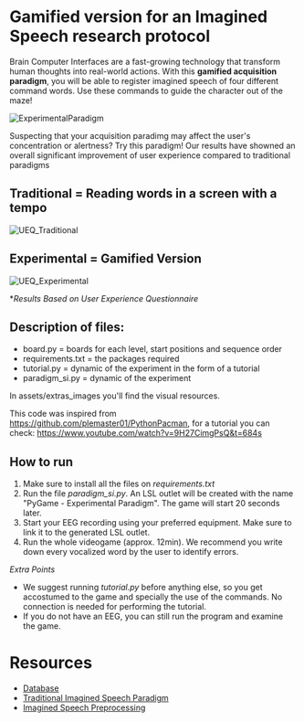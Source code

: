 # Gamified version for an Imagined Speech research protocol
 
Brain Computer Interfaces are a fast-growing technology that transform human thoughts into real-world actions. With this **gamified acquisition paradigm**, you will be able to register imagined speech of four different command words. Use these commands to guide the character out of the maze!

![ExperimentalParadigm](https://github.com/AlmaCuevas/Gamified_Imagined_Speech_Paradigm/assets/134006734/67995ca5-4294-4055-869e-54960e4ea529)

Suspecting that your acquisition paradimg may affect the user's concentration or alertness? Try this paradigm! Our results have showned an overall significant improvement of user experience compared to traditional paradigms

## Traditional = Reading words in a screen with a tempo
![UEQ_Traditional](https://github.com/AlmaCuevas/Gamified_Imagined_Speech_Paradigm/assets/134006734/61b429f2-26ed-45cb-ac0a-19fcc4043cf1)

## Experimental = Gamified Version
![UEQ_Experimental](https://github.com/AlmaCuevas/Gamified_Imagined_Speech_Paradigm/assets/134006734/1de05371-e23f-429f-8e36-369a1c7e3408)

**Results Based on User Experience Questionnaire*

## Description of files:
* board.py = boards for each level, start positions and sequence order
* requirements.txt = the packages required
* tutorial.py = dynamic of the experiment in the form of a tutorial
* paradigm_si.py = dynamic of the experiment

In assets/extras_images you'll find the visual resources.

This code was inspired from https://github.com/plemaster01/PythonPacman, for a tutorial you can check: https://www.youtube.com/watch?v=9H27CimgPsQ&t=684s

## How to run
1. Make sure to install all the files on *requirements.txt*
2. Run the file *paradigm_si.py*. An LSL outlet will be created with the name "PyGame - Experimental Paradigm". The game will start 20 seconds later.
3. Start your EEG recording using your preferred equipment. Make sure to link it to the generated LSL outlet.
4. Run the whole videogame (approx. 12min). We recommend you write down every vocalized word by the user to identify errors.

*Extra Points*
- We suggest running *tutorial.py* before anything else, so you get accostumed to the game and specially the use of the commands. No connection is needed for performing the tutorial.
- If you do not have an EEG, you can still run the program and examine the game.


# Resources
* [Database](https://data.mendeley.com/datasets/57g8z63tmy/1)
* [Traditional Imagined Speech Paradigm](https://github.com/EdgarAgRod/Traditional_Imagined_Speech_Paradigm)
* [Imagined Speech Preprocessing](https://github.com/EdgarAgRod/Imagined_Speech_Preprocessing)

